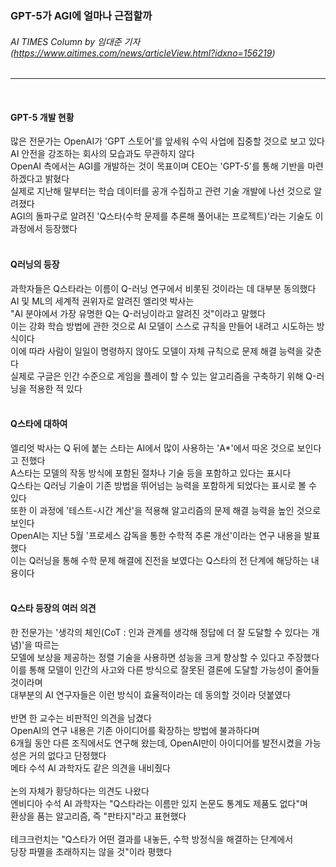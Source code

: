 ### GPT-5가 AGI에 얼마나 근접할까
###### AI TIMES Column by 임대준 기자 (https://www.aitimes.com/news/articleView.html?idxno=156219)
---   
<br>

#### GPT-5 개발 현황
많은 전문가는 OpenAI가 'GPT 스토어'를 앞세워 수익 사업에 집중할 것으로 보고 있다   
AI 안전을 강조하는 회사의 모습과도 무관하지 않다   
OpenAI 측에서는 AGI를 개발하는 것이 목표이며 CEO는 'GPT-5'를 통해 기반을 마련하겠다고 밝혔다   
실제로 지난해 말부터는 학습 데이터를 공개 수집하고 관련 기술 개발에 나선 것으로 알려졌다   
AGI의 돌파구로 알려진 'Q스타(수학 문제를 추론해 풀어내는 프로젝트)'라는 기술도 이 과정에서 등장했다   
<br>

#### Q러닝의 등장
과학자들은 Q스타라는 이름이 Q-러닝 연구에서 비롯된 것이라는 데 대부분 동의했다   
AI 및 ML의 세계적 권위자로 알려진 엘리엇 박사는   
"AI 분야에서 가장 유명한 Q는 Q-러닝이라고 알려진 것"이라고 말했다   
이는 강화 학습 방법에 관한 것으로 AI 모델이 스스로 규칙을 만들어 내려고 시도하는 방식이다   
이에 따라 사람이 일일이 명령하지 않아도 모델이 자체 규칙으로 문제 해결 능력을 갖춘다   
실제로 구글은 인간 수준으로 게임을 플레이 할 수 있는 알고리즘을 구축하기 위해 Q-러닝을 적용한 적 있다   
<br>

#### Q스타에 대하여
엘리엇 박사는 Q 뒤에 붙는 스타는 AI에서 많이 사용하는 'A*'에서 따온 것으로 보인다고 전했다   
A스타는 모델의 작동 방식에 포함된 절차나 기술 등을 포함하고 있다는 표시다   
Q스타는 Q러닝 기술이 기존 방법을 뛰어넘는 능력을 포함하게 되었다는 표시로 볼 수 있다   
또한 이 과정에 '테스트-시간 계산'을 적용해 알고리즘의 문제 해결 능력을 높인 것으로 보인다   
OpenAI는 지난 5월 '프로세스 감독을 통한 수학적 추론 개선'이라는 연구 내용을 발표했다   
이는 Q러닝을 통해 수학 문제 해결에 진전을 보였다는 Q스타의 전 단계에 해당하는 내용이다   
<br>

#### Q스타 등장의 여러 의견
한 전문가는 '생각의 체인(CoT : 인과 관계를 생각해 정답에 더 잘 도달할 수 있다는 개념)'을 따르는   
모델에 보상을 제공하는 정렬 기술을 사용하면 성능을 크게 향상할 수 있다고 주장했다   
이를 통해 모델이 인간의 사고와 다른 방식으로 잘못된 결론에 도달할 가능성이 줄어들 것이라며   
대부분의 AI 연구자들은 이런 방식이 효율적이라는 데 동의할 것이라 덧붙였다   
<br>
반면 한 교수는 비판적인 의견을 남겼다   
OpenAI의 연구 내용은 기존 아이디어를 확장하는 방법에 불과하다며   
6개월 동안 다른 조직에서도 연구해 왔는데, OpenAI만이 아이디어를 발전시켰을 가능성은 거의 없다고 단정했다   
메타 수석 AI 과학자도 같은 의견을 내비췄다   
<br>
논의 자체가 황당하다는 의견도 나왔다   
엔비디아 수석 AI 과학자는 "Q스타라는 이름만 있지 논문도 통계도 제품도 없다"며   
환상을 품는 알고리즘, 즉 "판타지"라고 표현했다   
<br>
테크크런치는 "Q스타가 어떤 결과를 내놓든, 수학 방정식을 해결하는 단계에서   
당장 파멸을 초래하지는 않을 것"이라 평했다   
<br>
